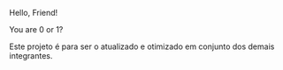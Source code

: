 Hello, Friend!

You are 0 or 1?

Este projeto é para ser o atualizado e otimizado em conjunto dos demais integrantes.


